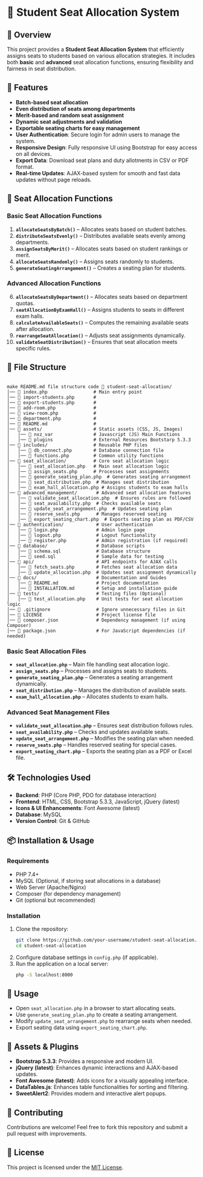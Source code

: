 # 📌 Student Seat Allocation System

## 📖 Overview
This project provides a **Student Seat Allocation System** that efficiently assigns seats to students based on various allocation strategies. It includes both **basic** and **advanced** seat allocation functions, ensuring flexibility and fairness in seat distribution.

## 🚀 Features
- **Batch-based seat allocation**
- **Even distribution of seats among departments**
- **Merit-based and random seat assignment**
- **Dynamic seat adjustments and validation**
- **Exportable seating charts for easy management**
- **User Authentication**: Secure login for admin users to manage the system.
- **Responsive Design**: Fully responsive UI using Bootstrap for easy access on all devices.
- **Export Data**: Download seat plans and duty allotments in CSV or PDF format.
- **Real-time Updates**: AJAX-based system for smooth and fast data updates without page reloads.

## 🎯 Seat Allocation Functions
### **Basic Seat Allocation Functions**
1. **`allocateSeatsByBatch()`** – Allocates seats based on student batches.
2. **`distributeSeatsEvenly()`** – Distributes available seats evenly among departments.
3. **`assignSeatsByMerit()`** – Allocates seats based on student rankings or merit.
4. **`allocateSeatsRandomly()`** – Assigns seats randomly to students.
5. **`generateSeatingArrangement()`** – Creates a seating plan for students.

### **Advanced Allocation Functions**
6. **`allocateSeatsByDepartment()`** – Allocates seats based on department quotas.
7. **`seatAllocationByExamHall()`** – Assigns students to seats in different exam halls.
8. **`calculateAvailableSeats()`** – Computes the remaining available seats after allocation.
9. **`rearrangeSeatAllocation()`** – Adjusts seat assignments dynamically.
10. **`validateSeatDistribution()`** – Ensures that seat allocation meets specific rules.

## 📂 File Structure
```

make README.md file structure code 📂 student-seat-allocation/
│── 📄 index.php                 # Main entry point
│── 📄 import-students.php       # 
│── 📄 export-students.php       # 
│── 📄 add-room.php              # 
│── 📄 view-room.php             # 
│── 📄 department.php            # 
│── 📄 README.md                 # 
│── 📂 assets/                   # Static assets (CSS, JS, Images)
│   │── 📂 nxz_var               # Javascript (JS) Main Functions
│   │── 📂 plugins               # External Resources Bootstarp 5.3.3
│── 📂 includes/                 # Reusable PHP files
│   │── 📄 db_connect.php        # Database connection file
│   │── 📄 functions.php         # Common utility functions
│── 📂 seat_allocation/          # Core seat allocation logic
│   │── 📄 seat_allocation.php   # Main seat allocation logic
│   │── 📄 assign_seats.php      # Processes seat assignments
│   │── 📄 generate_seating_plan.php  # Generates seating arrangement
│   │── 📄 seat_distribution.php  # Manages seat distribution
│   │── 📄 exam_hall_allocation.php # Assigns students to exam halls
│── 📂 advanced_management/       # Advanced seat allocation features
│   │── 📄 validate_seat_allocation.php  # Ensures rules are followed
│   │── 📄 seat_availability.php  # Checks available seats
│   │── 📄 update_seat_arrangement.php  # Updates seating plan
│   │── 📄 reserve_seats.php      # Manages reserved seating
│   │── 📄 export_seating_chart.php  # Exports seating plan as PDF/CSV
│── 📂 authentication/            # User authentication
│   │── 📄 login.php              # Admin login page
│   │── 📄 logout.php             # Logout functionality
│   │── 📄 register.php           # Admin registration (if required)
│── 📂 database/                  # Database scripts
│   │── 📄 schema.sql             # Database structure
│   │── 📄 seed.sql               # Sample data for testing
│── 📂 api/                       # API endpoints for AJAX calls
│   │── 📄 fetch_seats.php        # Fetches seat allocation data
│   │── 📄 update_allocation.php  # Updates seat assignment dynamically
│── 📂 docs/                      # Documentation and Guides
│   │── 📄 README.md              # Project documentation
│   │── 📄 INSTALLATION.md        # Setup and installation guide
│── 📂 tests/                     # Testing files (Optional)
│   │── 📄 test_allocation.php    # Unit tests for seat allocation logic
│── 📄 .gitignore                 # Ignore unnecessary files in Git
│── 📄 LICENSE                    # Project license file
│── 📄 composer.json              # Dependency management (if using Composer)
│── 📄 package.json               # For JavaScript dependencies (if needed)

```
### **Basic Seat Allocation Files**
- **`seat_allocation.php`** – Main file handling seat allocation logic.
- **`assign_seats.php`** – Processes and assigns seats to students.
- **`generate_seating_plan.php`** – Generates a seating arrangement dynamically.
- **`seat_distribution.php`** – Manages the distribution of available seats.
- **`exam_hall_allocation.php`** – Allocates students to exam halls.

### **Advanced Seat Management Files**
- **`validate_seat_allocation.php`** – Ensures seat distribution follows rules.
- **`seat_availability.php`** – Checks and updates available seats.
- **`update_seat_arrangement.php`** – Modifies the seating plan when needed.
- **`reserve_seats.php`** – Handles reserved seating for special cases.
- **`export_seating_chart.php`** – Exports the seating plan as a PDF or Excel file.

## 🛠️ Technologies Used
- **Backend**: PHP (Core PHP, PDO for database interaction)
- **Frontend**: HTML, CSS, Bootstrap 5.3.3, JavaScript, jQuery (latest)
- **Icons & UI Enhancements**: Font Awesome (latest)
- **Database**: MySQL
- **Version Control**: Git & GitHub

## 📦 Installation & Usage
### **Requirements**
- PHP 7.4+
- MySQL (Optional, if storing seat allocations in a database)
- Web Server (Apache/Nginx)
- Composer (for dependency management)
- Git (optional but recommended)

### **Installation**
1. Clone the repository:
   ```sh
   git clone https://github.com/your-username/student-seat-allocation.git
   cd student-seat-allocation
   ```
2. Configure database settings in `config.php` (if applicable).
3. Run the application on a local server:
   ```sh
   php -S localhost:8000
   ```

## 📌 Usage
- Open `seat_allocation.php` in a browser to start allocating seats.
- Use `generate_seating_plan.php` to create a seating arrangement.
- Modify `update_seat_arrangement.php` to rearrange seats when needed.
- Export seating data using `export_seating_chart.php`.

## 🎨 Assets & Plugins
- **Bootstrap 5.3.3**: Provides a responsive and modern UI.
- **jQuery (latest)**: Enhances dynamic interactions and AJAX-based updates.
- **Font Awesome (latest)**: Adds icons for a visually appealing interface.
- **DataTables.js**: Enhances table functionalities for sorting and filtering.
- **SweetAlert2**: Provides modern and interactive alert popups.

## 🤝 Contributing
Contributions are welcome! Feel free to fork this repository and submit a pull request with improvements.

## 📝 License
This project is licensed under the [MIT License](LICENSE).

